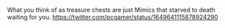 What you think of as treasure chests are just Mimics that starved to death waiting for you. https://twitter.com/pcgamer/status/1649641115878924290